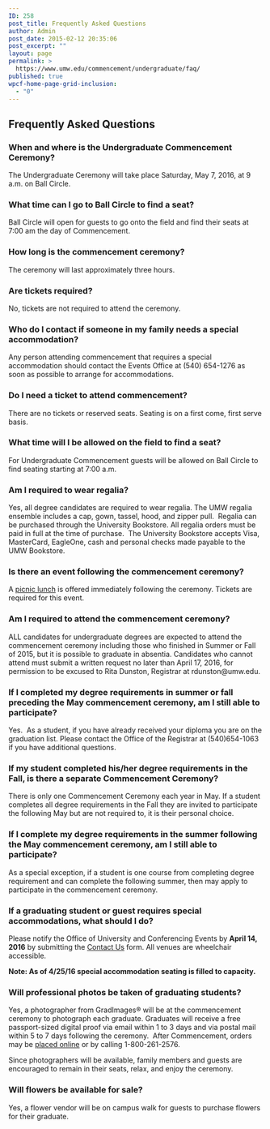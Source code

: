 ```yaml
---
ID: 258
post_title: Frequently Asked Questions
author: Admin
post_date: 2015-02-12 20:35:06
post_excerpt: ""
layout: page
permalink: >
  https://www.umw.edu/commencement/undergraduate/faq/
published: true
wpcf-home-page-grid-inclusion:
  - "0"
---
```

<h2>Frequently Asked Questions</h2>
<h3>When and where is the Undergraduate Commencement Ceremony?</h3>
The Undergraduate Ceremony will take place Saturday, May 7, 2016, at 9 a.m. on Ball Circle.
<h3>What time can I go to Ball Circle to find a seat?</h3>
Ball Circle will open for guests to go onto the field and find their seats at 7:00 am the day of Commencement.
<h3>How long is the commencement ceremony?</h3>
The ceremony will last approximately three hours.
<h3>Are tickets required?</h3>
No, tickets are not required to attend the ceremony.
<h3>Who do I contact if someone in my family needs a special accommodation?</h3>
Any person attending commencement that requires a special accommodation should contact the Events Office at (540) 654-1276 as soon as possible to arrange for accommodations.
<h3>Do I need a ticket to attend commencement?</h3>
There are no tickets or reserved seats. Seating is on a first come, first serve basis.
<h3>What time will I be allowed on the field to find a seat?</h3>
For Undergraduate Commencement guests will be allowed on Ball Circle to find seating starting at 7:00 a.m.
<h3>Am I required to wear regalia?</h3>
Yes, all degree candidates are required to wear regalia. The UMW regalia ensemble includes a cap, gown, tassel, hood, and zipper pull.  Regalia can be purchased through the University Bookstore. All regalia orders must be paid in full at the time of purchase.  The University Bookstore accepts Visa, MasterCard, EagleOne, cash and personal checks made payable to the UMW Bookstore.
<h3>Is there an event following the commencement ceremony?</h3>
A <a href="https://umwcatering.catertrax.com/shopdisplayproducts.asp?categoryID=101&amp;cat=Order+Tickets+here+for%3A+%3Cbr%3EUndergraduate+Commencement%3Cbr%3ELuncheon+Picnic&amp;intOrderID=&amp;intCustomerID=">picnic lunch</a> is offered immediately following the ceremony. Tickets are required for this event.
<h3>Am I required to attend the commencement ceremony?</h3>
ALL candidates for undergraduate degrees are expected to attend the commencement ceremony including those who finished in Summer or Fall of 2015, but it is possible to graduate in absentia. Candidates who cannot attend must submit a written request no later than April 17, 2016, for permission to be excused to Rita Dunston, Registrar at rdunston@umw.edu.
<h3>If I completed my degree requirements in summer or fall preceding the May commencement ceremony, am I still able to participate?</h3>
Yes.  As a student, if you have already received your diploma you are on the graduation list. Please contact the Office of the Registrar at (540)654-1063 if you have additional questions.
<h3>If my student completed his/her degree requirements in the Fall, is there a separate Commencement Ceremony?</h3>
There is only one Commencement Ceremony each year in May. If a student completes all degree requirements in the Fall they are invited to participate the following May but are not required to, it is their personal choice.
<h3>If I complete my degree requirements in the summer following the May commencement ceremony, am I still able to participate?</h3>
As a special exception, if a student is one course from completing degree requirement and can complete the following summer, then may apply to participate in the commencement ceremony.
<h3>If a graduating student or guest requires special accommodations, what should I do?</h3>
Please notify the Office of University and Conferencing Events by <strong>April 14, 2016</strong> by submitting the <a href="http://www.umw.edu/commencement/contact-us/">Contact Us</a> form. All venues are wheelchair accessible.

<strong> Note: As of 4/25/16 special accommodation seating is filled to capacity.</strong>
<h3>Will professional photos be taken of graduating students?</h3>
Yes, a photographer from GradImages® will be at the commencement ceremony to photograph each graduate. Graduates will receive a free passport-sized digital proof via email within 1 to 3 days and via postal mail within 5 to 7 days following the ceremony.  After Commencement, orders may be <a href="http://www.gradimages.com">placed online</a> or by calling 1-800-261-2576.

Since photographers will be available, family members and guests are encouraged to remain in their seats, relax, and enjoy the ceremony.
<h3>Will flowers be available for sale?</h3>
Yes, a flower vendor will be on campus walk for guests to purchase flowers for their graduate.